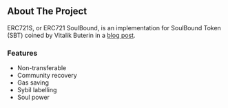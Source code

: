 <!-- ABOUT THE PROJECT -->

## About The Project

ERC721S, or ERC721 SoulBound, is an implementation for SoulBound Token (SBT) coined by Vitalik Buterin in a [blog post](https://vitalik.ca/general/2022/01/26/soulbound.html).

### Features

- Non-transferable
- Community recovery
- Gas saving
- Sybil labelling
- Soul power

